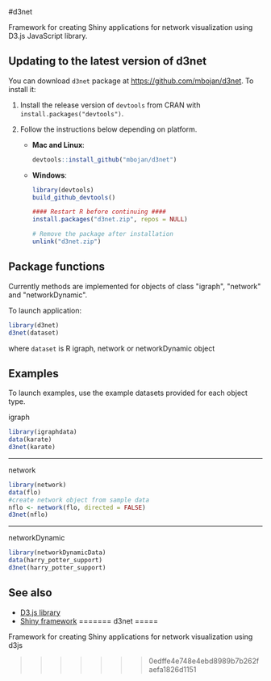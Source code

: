 #d3net

Framework for creating Shiny applications for network visualization using D3.js JavaScript library.

## Updating to the latest version of d3net

You can download `d3net` package at https://github.com/mbojan/d3net. To install it:

1. Install the release version of `devtools` from CRAN with `install.packages("devtools")`.

2. Follow the instructions below depending on platform.

    * **Mac and Linux**:

        ```R
        devtools::install_github("mbojan/d3net")
        ```

    * **Windows**:

        ```R
        library(devtools)
        build_github_devtools()

        #### Restart R before continuing ####
        install.packages("d3net.zip", repos = NULL)

        # Remove the package after installation
        unlink("d3net.zip")
        ```
        
## Package functions

Currently methods are implemented for objects of class "igraph", "network" and "networkDynamic".

To launch application:
```R
library(d3net)
d3net(dataset)
```
where `dataset` is R igraph, network or networkDynamic object

## Examples

To launch examples, use the example datasets provided for each object type.

igraph

```R
library(igraphdata)
data(karate)
d3net(karate)
```

--------

network

```R
library(network)
data(flo)
#create network object from sample data
nflo <- network(flo, directed = FALSE)
d3net(nflo)
```

--------

networkDynamic

```R
library(networkDynamicData)
data(harry_potter_support)
d3net(harry_potter_support)
```

## See also
* [D3.js library](www.d3js.org)
* [Shiny framework](www.shiny.rstudio.com)
=======
d3net
=====

Framework for creating Shiny applications for network visualization using d3js
>>>>>>> 0edffe4e748e4ebd8989b7b262faefa1826d1151
